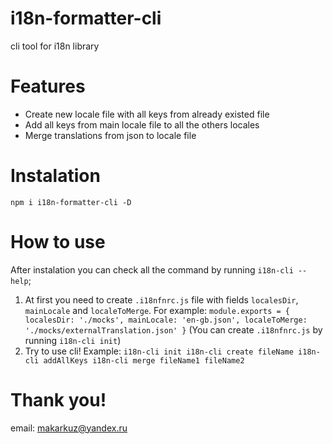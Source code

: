 # i18n-formatter-cli
cli tool for i18n library

# Features
- Create new locale file with all keys from already existed file
- Add all keys from main locale file to all the others locales
- Merge translations from json to locale file

# Instalation
`npm i i18n-formatter-cli -D`

# How to use
After instalation you can check all the command by running `i18n-cli --help`;

1. At first you need to create `.i18nfnrc.js` file with fields `localesDir`, `mainLocale` and `localeToMerge`. For example:
`
module.exports = {
  localesDir: './mocks',
  mainLocale: 'en-gb.json',
  localeToMerge: './mocks/externalTranslation.json'
}
`
(You can create `.i18nfnrc.js` by running `i18n-cli init`)
2. Try to use cli!
Example: 
`
i18n-cli init
i18n-cli create fileName
i18n-cli addAllKeys
i18n-cli merge fileName1 fileName2
`

# Thank you!

email: makarkuz@yandex.ru

